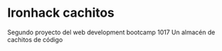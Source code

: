# Ironhack cachitos
Segundo proyecto del web development bootcamp 1017
Un almacén de cachitos de código
